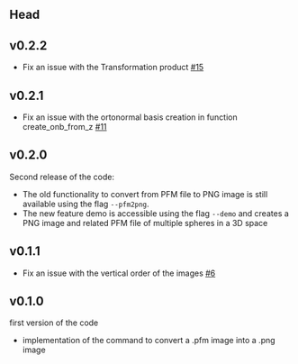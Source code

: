 ## Head

## v0.2.2
-   Fix an issue with the Transformation product [#15](https://github.com/TommiDL/LITracer/pull/15)

## v0.2.1
-   Fix an issue with the ortonormal basis creation in function create_onb_from_z [#11](https://github.com/TommiDL/LITracer/pull/11)

## v0.2.0

Second release of the code:

- The old functionality to convert from PFM file to PNG image is still available using the flag `--pfm2png`.
- The new feature demo is accessible using the flag `--demo` and creates a PNG image and related PFM file of multiple spheres in a 3D space
## v0.1.1

-   Fix an issue with the vertical order of the images [#6](https://github.com/TommiDL/LITracer/pull/6)

## v0.1.0
first version of the code
- implementation of the command to convert a .pfm image into a .png image
